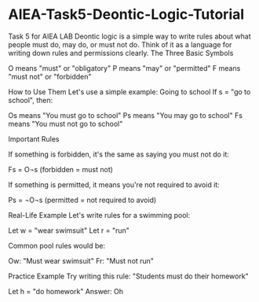 # AIEA-Task5-Deontic-Logic-Tutorial
Task 5 for AIEA LAB
Deontic logic is a simple way to write rules about what people must do, may do, or must not do. Think of it as a language for writing down rules and permissions clearly.
The Three Basic Symbols

O means "must" or "obligatory"
P means "may" or "permitted"
F means "must not" or "forbidden"

How to Use Them
Let's use a simple example: Going to school
If s = "go to school", then:

Os means "You must go to school"
Ps means "You may go to school"
Fs means "You must not go to school"

Important Rules

If something is forbidden, it's the same as saying you must not do it:

Fs = O¬s (forbidden = must not)


If something is permitted, it means you're not required to avoid it:

Ps = ¬O¬s (permitted = not required to avoid)



Real-Life Example
Let's write rules for a swimming pool:

Let w = "wear swimsuit"
Let r = "run"

Common pool rules would be:

Ow: "Must wear swimsuit"
Fr: "Must not run"

Practice Example
Try writing this rule: "Students must do their homework"

Let h = "do homework"
Answer: Oh
